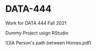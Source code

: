 # DATA-444
Work for DATA 444 Fall 2021

Dummy Project usign RStudio

![](A Person's path between Homes.pdf)

